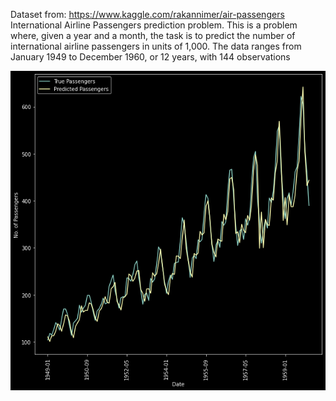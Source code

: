 
Dataset from: https://www.kaggle.com/rakannimer/air-passengers
International Airline Passengers prediction problem.
This is a problem where, given a year and a month, the task is to predict 
the number of international airline passengers in units of 1,000. 
The data ranges from January 1949 to December 1960, or 12 years, with 144 observations



![Alt text](https://github.com/sainivedh/Time-Series/blob/main/Air%20Passengers/Air%20Passengers_truevspred_plot.png)

